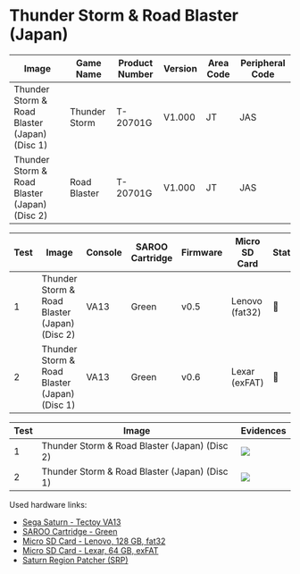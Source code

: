 # Thunder Storm & Road Blaster (Japan)

| Image                                         | Game Name     | Product Number | Version | Area Code | Peripheral Code |
| --------------------------------------------- | ------------- | -------------- | ------- | --------- | --------------- |
| Thunder Storm & Road Blaster (Japan) (Disc 1) | Thunder Storm | T-20701G       | V1.000  | JT        | JAS             |
| Thunder Storm & Road Blaster (Japan) (Disc 2) | Road Blaster  | T-20701G       | V1.000  | JT        | JAS             |

| Test | Image                                         | Console | SAROO Cartridge | Firmware | Micro SD Card  | Status | Time Played |
| ---- | --------------------------------------------- | ------- | --------------- | -------- | -------------- | ------ | ----------- |
| 1    | Thunder Storm & Road Blaster (Japan) (Disc 2) | VA13    | Green           | v0.5     | Lenovo (fat32) | :100:  | 48 minutes  |
| 2    | Thunder Storm & Road Blaster (Japan) (Disc 1) | VA13    | Green           | v0.6     | Lexar (exFAT)  | :100:  | 35 minutes  |

| Test | Image                                         | Evidences                                                                                        |
| ---- | --------------------------------------------- | ------------------------------------------------------------------------------------------------ |
| 1    | Thunder Storm & Road Blaster (Japan) (Disc 2) | [![](https://img.youtube.com/vi/L3qZvc2ZLkY/0.jpg)](https://www.youtube.com/watch?v=L3qZvc2ZLkY) |
| 2    | Thunder Storm & Road Blaster (Japan) (Disc 1) | [![](https://img.youtube.com/vi/8Ks5xmaS3uY/0.jpg)](https://www.youtube.com/watch?v=8Ks5xmaS3uY) |

Used hardware links:

- [Sega Saturn - Tectoy VA13](../../../../Info/Consoles/VA13/README.md)
- [SAROO Cartridge - Green](../../../../Info/Cartridges/RetroGameParadiseStore/1.32F/README.md)
- [Micro SD Card - Lenovo, 128 GB, fat32](../../../../Info/SdCards/Lenovo/128GB/fat32/README.md)
- [Micro SD Card - Lexar, 64 GB, exFAT](../../../../Info/SdCards/Lexar/64GB/exfat/README.md)
- [Saturn Region Patcher (SRP)](https://segaxtreme.net/resources/saturn-region-patcher.81/download)
